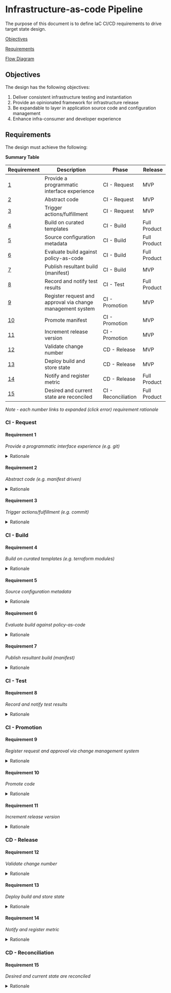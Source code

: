 # Infrastructure-as-code Pipeline

The purpose of this document is to define IaC CI/CD requirements to drive target state design.

[Objectives](#objectives)

[Requirements](#requirements)

[Flow Diagram](#flow-diagram)


## Objectives

The design has the following objectives:

1. Deliver consistent infrastructure testing and instantiation
2. Provide an opinionated framework for infrastructure release
3. Be expandable to layer in application source code and configuration management
4. Enhance infra-consumer and developer experience


## Requirements

The design must achieve the following:

**Summary Table**

| Requirement | Description | Phase | Release |
| ----------- | ----------- | ----- | ------- |
| [1](#requirement-1) | Provide a programmatic interface experience | CI - Request | MVP |
| [2](#requirement-2) | Abstract code | CI - Request | MVP |
| [3](#requirement-3) | Trigger actions/fulfillment  | CI - Request | MVP |
| [4](#requirement-4) | Build on curated templates | CI - Build | Full Product |
| [5](#requirement-5) | Source configuration metadata | CI - Build | Full Product |
| [6](#requirement-6) | Evaluate build against policy-as-code | CI - Build | Full Product |
| [7](#requirement-7) | Publish resultant build (manifest) | CI - Build | MVP |
| [8](#requirement-8) | Record and notify test results | CI - Test | Full Product |
| [9](#requirement-9) | Register request and approval via change management system | CI - Promotion | MVP |
| [10](#requirement-10) | Promote manifest | CI - Promotion | MVP |
| [11](#requirement-11) | Increment release version | CI - Promotion | MVP |
| [12](#requirement-12) | Validate change number | CD - Release | MVP |
| [13](#requirement-13) | Deploy build and store state | CD - Release | MVP |
| [14](#requirement-14) | Notify and register metric | CD - Release | Full Product |
| [15](#requirement-15) | Desired and current state are reconciled | CI - Reconciliation | Full Product |

*Note - each number links to expanded (click error) requirement rationale*

### CI - Request

#### Requirement 1

*Provide a programmatic interface experience (e.g. git)*

<details>
  <summary>Rationale</summary>

  - Integration with developer tools/IDEs enhances the experience
  - Promote flexibility for front end input (e.g. ServiceNow form, workflow orchestrators, hyper-automation tooling)
  - Git maintains history, audit, and versioning

</details>

#### Requirement 2

*Abstract code (e.g. manifest driven)*

<details>
  <summary>Rationale</summary>

  - Redundant code and data should be avoided
  - Enables extension into configuration management and application source code
  - Promotes flexibility for integrated pipeline technology (e.g. maven vs gradle, terraform vs ansible, etc.)
  - Promotes flexibility for testing frameworks and transitions (e.g. regression testing of source code but not infra-code)
  - JSON or YAML would be preferred

</details>

#### Requirement 3

*Trigger actions/fulfillment (e.g. commit)*

<details>
  <summary>Rationale</summary>

  - Continuous
  - Fail fast
  - Aligns to developer user journey
  - Aligns to agile way of working

</details>

### CI - Build

#### Requirement 4

*Build on curated templates (e.g. terraform modules)*

<details>
  <summary>Rationale</summary>

  - Standardized and governed code
  - Reusable - variable driven
  - Centralizes change and 'vulnerability' management (e.g. infra type version X is no longer supported and needs to be Y)
  - NOTE - Should not be a blocker (i.e. backlog curated template creation in response to development deployment)

</details>

#### Requirement 5

*Source configuration metadata*

<details>
  <summary>Rationale</summary>

  - Enforces required metadata on all 'assets'/configuration items (e.g. cost-center, support-team, etc.)
  - Promotes application portfolio management and dependency accuracy
  - Promotes change management database accuracy
  - Enhances detection and response - MTTR (e.g. vulnerability on system X - OR - page team Y for system X alert)
  - Enables financial and operational observability

</details>

#### Requirement 6

*Evaluate build against policy-as-code*

<details>
  <summary>Rationale</summary>

  - Enforces cybersecurity rules via policy
  - Minimizes technical risk
  - Adds control point for best practice and standard alignment

</details>

#### Requirement 7

*Publish resultant build (manifest)*

<details>
  <summary>Rationale</summary>

  - Maintains code history and inventory
  - Enables disaster recovery (recover from deletion)
  - Supports bulk update

</details>

### CI - Test

#### Requirement 8

*Record and notify test results*

<details>
  <summary>Rationale</summary>

  - Historical code coverage and testing reports
  - Data point for change approval
  - Data point for code quality and health

</details>


### CI - Promotion

#### Requirement 9

*Register request and approval via change management system*

<details>
  <summary>Rationale</summary>

  - Audit record of change (Applies to Normal, Standard, Emergency and Exception changes)
  - Ensures Change Owner approval and adheres to change advisory board policy
  - Data point for deployment frequency

</details>

#### Requirement 10

*Promote code*

<details>
  <summary>Rationale</summary>

  - Moves code into protected branch
  - Standard code release and audit process
  - Trigger point for deployment

</details>

#### Requirement 11

*Increment release version*

<details>
  <summary>Rationale</summary>

  - Identifies source code version, used for correlating to deployed asset/configuration item
  - Change management identifier
  - Data point for deployment frequency and code sensitivity

</details>

### CD - Release

#### Requirement 12

*Validate change number*

<details>
  <summary>Rationale</summary>

  - Enforces adherence to change management process

</details>

#### Requirement 13

*Deploy build and store state*

<details>
  <summary>Rationale</summary>

  - End result
  - State required for reconciliation

</details>

#### Requirement 14

*Notify and register metric*

<details>
  <summary>Rationale</summary>

  - Closes change and notifies change owner
  - Records successful deployment, used for DORA (DevOps Research and Assessment team) metrics

</details>

### CD - Reconciliation

#### Requirement 15

*Desired and current state are reconciled*

<details>
  <summary>Rationale</summary>

  - Identifies drift from desired and current state
  - Enforces change via source code (this CI/CD process)
  - Discourages/reverts manual change

</details>
